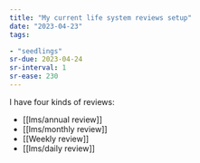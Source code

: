 ```yaml
---
title: "My current life system reviews setup"
date: "2023-04-23"
tags:

- "seedlings"
sr-due: 2023-04-24
sr-interval: 1
sr-ease: 230
---
```


I have four kinds of reviews:

- [[lms/annual review]]
- [[lms/monthly review]]
- [[Weekly review]]
- [[lms/daily review]]